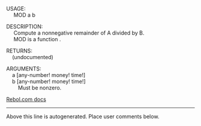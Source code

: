 USAGE:  
&nbsp;&nbsp;&nbsp;&nbsp;&nbsp;MOD&nbsp;a&nbsp;b&nbsp;  
  
DESCRIPTION:  
&nbsp;&nbsp;&nbsp;&nbsp;&nbsp;Compute&nbsp;a&nbsp;nonnegative&nbsp;remainder&nbsp;of&nbsp;A&nbsp;divided&nbsp;by&nbsp;B.  
&nbsp;&nbsp;&nbsp;&nbsp;&nbsp;MOD&nbsp;is&nbsp;a&nbsp;function&nbsp;.  
  
RETURNS:  
&nbsp;&nbsp;&nbsp;&nbsp;(undocumented)  
  
ARGUMENTS:  
&nbsp;&nbsp;&nbsp;&nbsp;a&nbsp;[any-number!&nbsp;money!&nbsp;time!]  
&nbsp;&nbsp;&nbsp;&nbsp;b&nbsp;[any-number!&nbsp;money!&nbsp;time!]  
&nbsp;&nbsp;&nbsp;&nbsp;&nbsp;&nbsp;&nbsp;&nbsp;Must&nbsp;be&nbsp;nonzero.  

[Rebol.com docs](http://www.rebol.com/r3/docs/functions/mod.html)
___
Above this line is autogenerated. Place user comments below.